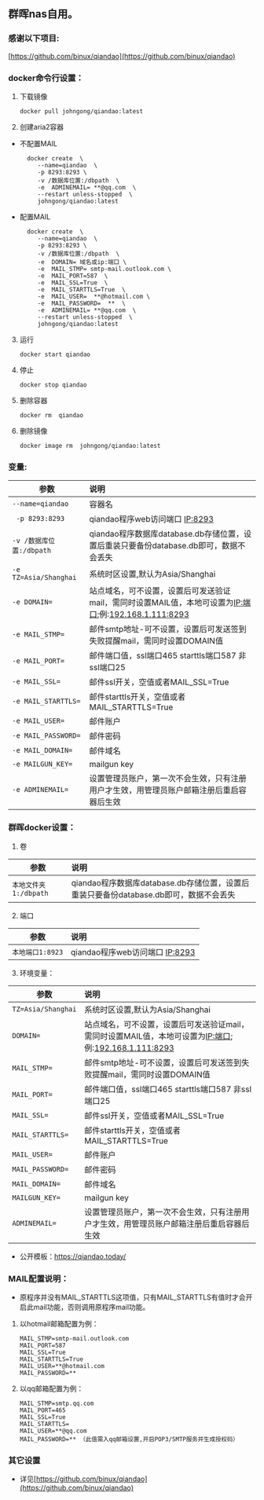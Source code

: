 ## 群晖nas自用。

### 感谢以下项目:

[https://github.com/binux/qiandao](https://github.com/binux/qiandao)

### docker命令行设置：

1. 下载镜像

       docker pull johngong/qiandao:latest

2. 创建aria2容器

* 不配置MAIL

        docker create  \
           --name=qiandao  \
           -p 8293:8293 \
           -v /数据库位置:/dbpath  \
           -e  ADMINEMAIL= **@qq.com  \
           --restart unless-stopped  \
           johngong/qiandao:latest

* 配置MAIL

        docker create  \
           --name=qiandao  \
           -p 8293:8293 \
           -v /数据库位置:/dbpath  \
           -e  DOMAIN= 域名或ip:端口 \
           -e  MAIL_STMP= smtp-mail.outlook.com \
           -e  MAIL_PORT=587  \
           -e  MAIL_SSL=True  \
           -e  MAIL_STARTTLS=True  \
           -e  MAIL_USER=  **@hotmail.com \
           -e  MAIL_PASSWORD=  **  \
           -e  ADMINEMAIL= **@qq.com  \
           --restart unless-stopped  \
           johngong/qiandao:latest

3. 运行

       docker start qiandao

4. 停止

       docker stop qiandao

5. 删除容器

       docker rm  qiandao

6. 删除镜像

       docker image rm  johngong/qiandao:latest

### 变量:

|参数|说明|
|-|:-|
| `--name=qiandao` |容器名|
| ` -p 8293:8293` |qiandao程序web访问端口  [IP:8293](IP:8293)|
| `-v /数据库位置:/dbpath ` |qiandao程序数据库database.db存储位置，设置后重装只要备份database.db即可，数据不会丢失|
| `-e TZ=Asia/Shanghai` |系统时区设置,默认为Asia/Shanghai|
| `-e DOMAIN=` |站点域名，可不设置，设置后可发送验证mail，需同时设置MAIL值，本地可设置为[IP:端口](ip:端口]);例:[192.168.1.111:8293](192.168.1.111:8293)|
| `-e MAIL_STMP=` |邮件smtp地址-可不设置，设置后可发送签到失败提醒mail，需同时设置DOMAIN值|
| `-e MAIL_PORT=` |邮件端口值，ssl端口465 starttls端口587 非ssl端口25|
| `-e MAIL_SSL=` |邮件ssl开关，空值或者MAIL_SSL=True |
| `-e MAIL_STARTTLS=` |邮件starttls开关，空值或者MAIL_STARTTLS=True|
| `-e MAIL_USER=` |邮件账户|
| `-e MAIL_PASSWORD=` |邮件密码|
| `-e MAIL_DOMAIN=` |邮件域名|
| `-e MAILGUN_KEY=` |mailgun key|
| `-e ADMINEMAIL=` |设置管理员账户，第一次不会生效，只有注册用户才生效，用管理员账户邮箱注册后重启容器后生效|

### 群晖docker设置：

1. 卷

|参数|说明|
|-|:-|
| `本地文件夹1:/dbpath` |qiandao程序数据库database.db存储位置，设置后重装只要备份database.db即可，数据不会丢失|

2. 端口

|参数|说明|
|-|:-|
| `本地端口1:8923` |qiandao程序web访问端口 [IP:8293](IP:8293)|

3. 环境变量：

|参数|说明|
|-|:-|
| `TZ=Asia/Shanghai` |系统时区设置,默认为Asia/Shanghai|
| `DOMAIN=` |站点域名，可不设置，设置后可发送验证mail，需同时设置MAIL值，本地可设置为[IP:端口](ip:端口]);例:[192.168.1.111:8293](192.168.1.111:8293)|
| `MAIL_STMP=` |邮件smtp地址-可不设置，设置后可发送签到失败提醒mail，需同时设置DOMAIN值|
| `MAIL_PORT=` |邮件端口值，ssl端口465 starttls端口587 非ssl端口25|
| `MAIL_SSL=` |邮件ssl开关，空值或者MAIL_SSL=True |
| `MAIL_STARTTLS=` |邮件starttls开关，空值或者MAIL_STARTTLS=True|
| `MAIL_USER=` |邮件账户|
| `MAIL_PASSWORD=` |邮件密码|
| `MAIL_DOMAIN=` |邮件域名|
| `MAILGUN_KEY=` |mailgun key|
| `ADMINEMAIL=` |设置管理员账户，第一次不会生效，只有注册用户才生效，用管理员账户邮箱注册后重启容器后生效|

* 公开模板：https://qiandao.today/

### MAIL配置说明：

* 原程序并没有MAIL_STARTTLS这项值，只有MAIL_STARTTLS有值时才会开启此mail功能，否则调用原程序mail功能。

1. 以hotmail邮箱配置为例：

       MAIL_STMP=smtp-mail.outlook.com
       MAIL_PORT=587
       MAIL_SSL=True
       MAIL_STARTTLS=True
       MAIL_USER=**@hotmail.com
       MAIL_PASSWORD=**

2. 以qq邮箱配置为例：

       MAIL_STMP=smtp.qq.com
       MAIL_PORT=465
       MAIL_SSL=True
       MAIL_STARTTLS=
       MAIL_USER=**@qq.com
       MAIL_PASSWORD=** （此值需入qq邮箱设置,开启POP3/SMTP服务并生成授权码）

### 其它设置

* 详见[https://github.com/binux/qiandao](https://github.com/binux/qiandao)
